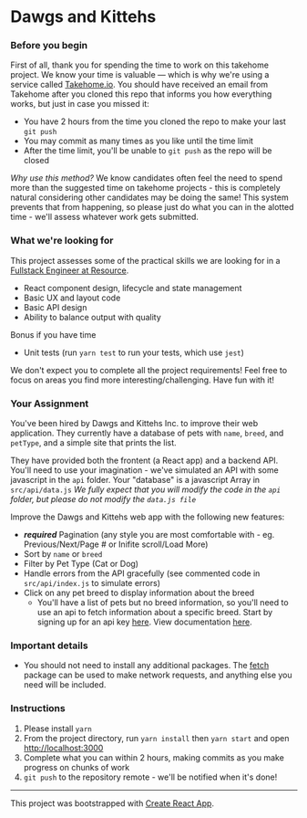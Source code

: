 # Dawgs and Kittehs

### Before you begin
First of all, thank you for spending the time to work on this takehome project. We know your time is valuable — which is why we're using a service called [Takehome.io](http://takehome.io). You should have received an email from Takehome after you cloned this repo that informs you how everything works, but just in case you missed it:
 - You have 2 hours from the time you cloned the repo to make your last `git push`
 - You may commit as many times as you like until the time limit
 - After the time limit, you'll be unable to `git push` as the repo will be closed 

*Why use this method?* We know candidates often feel the need to spend more than the suggested time on takehome projects - this is completely natural considering other candidates may be doing the same! This system prevents that from happening, so please just do what you can in the alotted time - we'll assess whatever work gets submitted.


### What we're looking for
This project assesses some of the practical skills we are looking for in a [Fullstack Engineer at Resource](https://angel.co/resource-io/jobs/190489-senior-fullstack-engineer).

 - React component design, lifecycle and state management
 - Basic UX and layout code
 - Basic API design
 - Ability to balance output with quality

Bonus if you have time
 - Unit tests (run `yarn test` to run your tests, which use `jest`)

We don't expect you to complete all the project requirements! Feel free to focus on areas you find more interesting/challenging. Have fun with it!

### Your Assignment

You've been hired by Dawgs and Kittehs Inc. to improve their web application. They currently have a database of pets with `name`, `breed`, and `petType`, and a simple site that prints the list. 

They have provided both the frontent (a React app) and a backend API. You'll need to use your imagination - we've simulated an API with some javascript in the `api` folder. Your "database" is a javascript Array in `src/api/data.js` *We fully expect that you will modify the code in the `api` folder, but please do not modify the `data.js file`*

Improve the Dawgs and Kittehs web app with the following new features:
 - <strong>*required*</strong> Pagination (any style you are most comfortable with - eg. Previous/Next/Page # or Inifite scroll/Load More)
 - Sort by `name` or `breed`
 - Filter by Pet Type (Cat or Dog)
 - Handle errors from the API gracefully (see commented code in `src/api/index.js` to simulate errors)
 - Click on any pet breed to display information about the breed
   - You'll have a list of pets but no breed information, so you'll need to use an api to fetch information about a specific breed. Start by signing up for an api key [here](https://thedogapi.com/). View documentation [here](https://documenter.getpostman.com/view/4016432/the-dog-api/RW81vZ4Z).

### Important details
- You should not need to install any additional packages. The [fetch](https://developer.mozilla.org/en-US/docs/Web/API/Fetch_API/Using_Fetch) package can be used to make network requests, and anything else you need will be included.

### Instructions
1. Please install `yarn`
1. From the project directory, run `yarn install` then `yarn start` and open [http://localhost:3000](http://localhost:3000)
1. Complete what you can within 2 hours, making commits as you make progress on chunks of work
1. `git push` to the repository remote - we'll be notified when it's done!

----

This project was bootstrapped with [Create React App](https://github.com/facebook/create-react-app).
